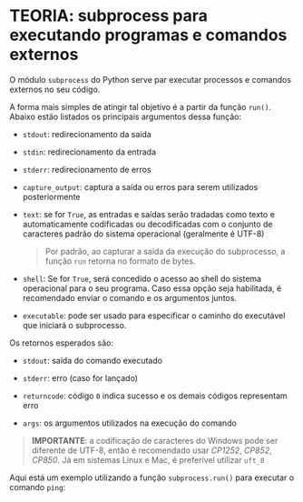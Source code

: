 # TEORIA: subprocess para executando programas e comandos externos

O módulo `subprocess` do Python serve par executar processos e comandos externos no seu código.

A forma mais simples de atingir tal objetivo é a partir da função `run()`. Abaixo estão listados os principais argumentos dessa função:

- `stdout`: redirecionamento da saída

- `stdin`: redirecionamento da entrada

- `stderr`: redirecionamento de erros

- `capture_output`: captura a saída ou erros para serem utilizados posteriormente

- `text`: se for `True`, as entradas e saídas serão tradadas como texto e automaticamente codificadas ou decodificadas com o conjunto de caracteres padrão do sistema operacional (geralmente é UTF-8)

    > Por padrão, ao capturar a saída da execução do subprocesso, a função `run` retorna no formato de bytes.

- `shell`: Se for `True`, será concedido o acesso ao shell do sistema operacional para o seu programa. Caso essa opção seja habilitada, é recomendado enviar o comando e os argumentos juntos.

- `executable`: pode ser usado para especificar o caminho do executável que iniciará o subprocesso.

Os retornos esperados são: 

- `stdout`: saída do comando executado

- `stderr`: erro (caso for lançado)

- `returncode`: código `0` indica sucesso e os demais códigos representam erro

- `args`: os argumentos utilizados na execução do comando

> **IMPORTANTE**: a codificação de caracteres do Windows pode ser diferente de UTF-8, então é recomendado usar _CP1252_, _CP852_, _CP850_. Já em sistemas Linux e Mac, é preferível utilizar `uft_8`

Aqui está um exemplo utilizando a função `subprocess.run()` para executar o comando `ping`:

```python

```